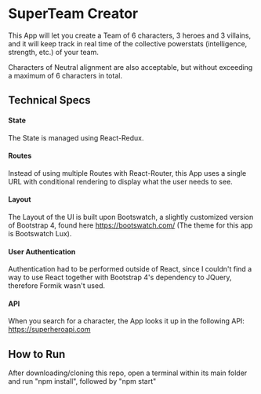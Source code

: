 # SuperTeam Creator

This App will let you create a Team of 6 characters, 3 heroes and 3 villains, and it will keep track in real time of the collective powerstats (intelligence, strength, etc.) of your team.

Characters of Neutral alignment are also acceptable, but without exceeding a maximum of 6 characters in total.

## Technical Specs

#### State

The State is managed using React-Redux.

#### Routes

Instead of using multiple Routes with React-Router, this App uses a single URL with conditional rendering to display what the user needs to see.

#### Layout

The Layout of the UI is built upon Bootswatch, a slightly customized version of Bootstrap 4, found here https://bootswatch.com/ (The theme for this app is Bootswatch Lux).

#### User Authentication

Authentication had to be performed outside of React, since I couldn't find a way to use React together with Bootstrap 4's dependency to JQuery, therefore Formik wasn't used.

#### API

When you search for a character, the App looks it up in the following API: https://superheroapi.com

## How to Run

After downloading/cloning this repo, open a terminal within its main folder and run "npm install", followed by "npm start"
